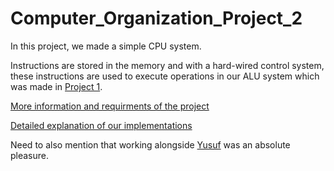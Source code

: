 # Computer_Organization_Project_2
In this project, we made a simple CPU system. 

Instructions are stored in the memory and with a hard-wired control system, these instructions are used to execute operations in our ALU system which was made in [Project 1](https://github.com/mymermer/Computer_Organization_Project_1).

[More information and requirments of the project](CORG_Project_2_Requirments.pdf)

[Detailed explanation of our implementations](report/main.pdf)

Need to also mention that working alongside [Yusuf](https://github.com/mymermer) was an absolute pleasure. 
